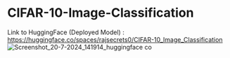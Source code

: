 # CIFAR-10-Image-Classification

Link to HuggingFace (Deployed Model) : https://huggingface.co/spaces/rajsecrets0/CIFAR-10_Image_Classification
![Screenshot_20-7-2024_141914_huggingface co](https://github.com/user-attachments/assets/a36a4698-58d1-40ec-90b7-56dd092683f6)
